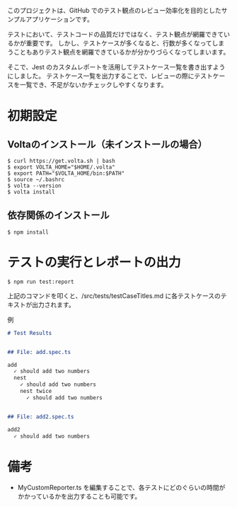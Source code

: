 このプロジェクトは、GitHub でのテスト観点のレビュー効率化を目的としたサンプルアプリケーションです。

テストにおいて、テストコードの品質だけではなく、テスト観点が網羅できているかが重要です。
しかし、テストケースが多くなると、行数が多くなってしまうこともありテスト観点を網羅できているかが分かりづらくなってしまいます。

そこで、Jest のカスタムレポートを活用してテストケース一覧を書き出すようにしました。
テストケース一覧を出力することで、レビューの際にテストケースを一覧でき、不足がないかチェックしやすくなります。

# 初期設定

## Voltaのインストール（未インストールの場合）

```
$ curl https://get.volta.sh | bash
$ export VOLTA_HOME="$HOME/.volta"
$ export PATH="$VOLTA_HOME/bin:$PATH"
$ source ~/.bashrc
$ volta --version
$ volta install
```

## 依存関係のインストール

```
$ npm install
```

# テストの実行とレポートの出力

```
$ npm run test:report
```

上記のコマンドを叩くと、/src/tests/testCaseTitles.md に各テストケースのテキストが出力されます。

例
```md
# Test Results


## File: add.spec.ts

add
  ✓ should add two numbers
  nest
    ✓ should add two numbers
    nest twice
      ✓ should add two numbers


## File: add2.spec.ts

add2
  ✓ should add two numbers

```

# 備考
- MyCustomReporter.ts を編集することで、各テストにどのぐらいの時間がかかっているかを出力することも可能です。
